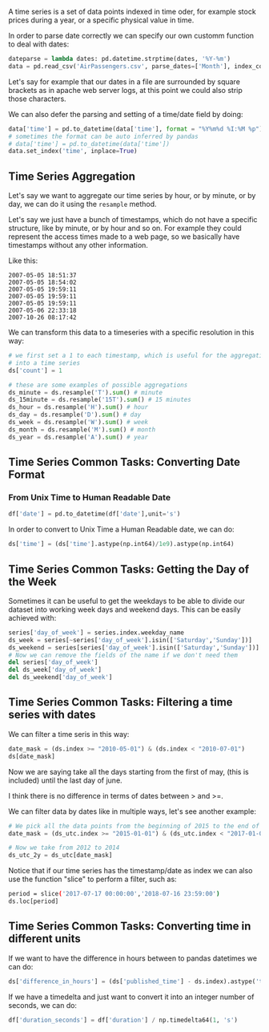 
A time series is a set of data points indexed in time oder, for example stock prices during a year,
or a specific physical value in time.

In order to parse date correctly we can specify our own customm function to deal with dates:
```python
dateparse = lambda dates: pd.datetime.strptime(dates, '%Y-%m')
data = pd.read_csv('AirPassengers.csv', parse_dates=['Month'], index_col='Month',date_parser=dateparse)
```
Let's say for example that our dates in a file are surrounded by square brackets as in apache web server
logs, at this point we could also strip those characters.

We can also defer the parsing and setting of a time/date field by doing:
```python
data['time'] = pd.to_datetime(data['time'], format = "%Y%m%d %I:%M %p")
# sometimes the format can be auto inferred by pandas
# data['time'] = pd.to_datetime(data['time'])
data.set_index('time', inplace=True)
```

## Time Series Aggregation

Let's say we want to aggregate our time series by hour, or by minute, or by day,
we can do it using the `resample` method.

Let's say we just have a bunch of timestamps, which do not have a specific
structure, like by minute, or by hour and so on.
For example they could represent the access times made to a web page,
so we basically have timestamps without any other information.

Like this:

```
2007-05-05 18:51:37
2007-05-05 18:54:02
2007-05-05 19:59:11
2007-05-05 19:59:11
2007-05-05 19:59:11
2007-05-06 22:33:18
2007-10-26 08:17:42
```

We can transform this data to a timeseries with a specific resolution in this
way:

```python
# we first set a 1 to each timestamp, which is useful for the aggregation
# into a time series
ds['count'] = 1

# these are some examples of possible aggregations
ds_minute = ds.resample('T').sum() # minute
ds_15minute = ds.resample('15T').sum() # 15 minutes
ds_hour = ds.resample('H').sum() # hour
ds_day = ds.resample('D').sum() # day
ds_week = ds.resample('W').sum() # week
ds_month = ds.resample('M').sum() # month
ds_year = ds.resample('A').sum() # year
```

## Time Series Common Tasks: Converting Date Format


### From Unix Time to Human Readable Date

```python
df['date'] = pd.to_datetime(df['date'],unit='s')
```

In order to convert to Unix Time a Human Readable date, we can do:

```python
ds['time'] = (ds['time'].astype(np.int64)/1e9).astype(np.int64)
```



## Time Series Common Tasks: Getting the Day of the Week

Sometimes it can be useful to get the weekdays to be able to divide our dataset
into working week days and weekend days. This can be easily achieved with:

```python
series['day_of_week'] = series.index.weekday_name
ds_week = series[~series['day_of_week'].isin(['Saturday','Sunday'])]
ds_weekend = series[series['day_of_week'].isin(['Saturday','Sunday'])]
# Now we can remove the fields of the name if we don't need them
del series['day_of_week']
del ds_week['day_of_week']
del ds_weekend['day_of_week']
```

## Time Series Common Tasks: Filtering a time series with dates

We can filter a time seris in this way:
```python
date_mask = (ds.index >= "2010-05-01") & (ds.index < "2010-07-01")
ds[date_mask]
```

Now we are saying take all the days starting from the first of may,
(this is included) until the last day of june.

I think there is no difference in terms of dates between > and >=.

We can filter data by dates like in multiple ways, let's see another example:
```python
# We pick all the data points from the beginning of 2015 to the end of 2016
date_mask = (ds_utc.index >= "2015-01-01") & (ds_utc.index < "2017-01-01")

# Now we take from 2012 to 2014
ds_utc_2y = ds_utc[date_mask]
```

Notice that if our time series has the timestamp/date as index we can also use
the function "slice" to perform a filter, such as:

```sh
period = slice('2017-07-17 00:00:00','2018-07-16 23:59:00')
ds.loc[period]
```


## Time Series Common Tasks: Converting time in different units

If we want to have the difference in hours between to pandas datetimes we can
do:

```python
ds['difference_in_hours'] = (ds['published_time'] - ds.index).astype('timedelta64[h]')
```

If we have a timedelta and just want to convert it into an integer number of seconds,
we can do:

```python
df['duration_seconds'] = df['duration'] / np.timedelta64(1, 's')
```


